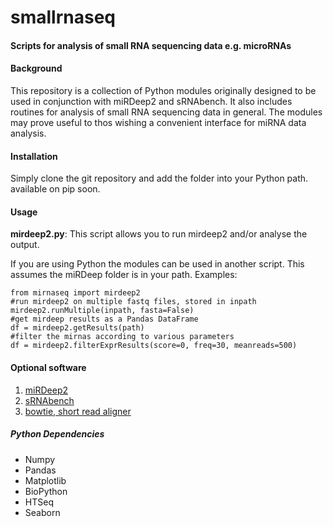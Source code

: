 smallrnaseq
========

#### Scripts for analysis of small RNA sequencing data e.g. microRNAs

#### Background

This repository is a collection of Python modules originally designed to be used in conjunction with miRDeep2 and sRNAbench. It also includes routines for analysis of small RNA sequencing data in general. The modules may prove useful to thos wishing a convenient interface for miRNA data analysis.

#### Installation

Simply clone the git repository and add the folder into your Python path. available on pip soon.

#### Usage

**mirdeep2.py**: This script allows you to run mirdeep2 and/or analyse the output.

If you are using Python the modules can be used in another script. This assumes the miRDeep folder is in your path. Examples:
```
from mirnaseq import mirdeep2
#run mirdeep2 on multiple fastq files, stored in inpath
mirdeep2.runMultiple(inpath, fasta=False)
#get mirdeep results as a Pandas DataFrame
df = mirdeep2.getResults(path)
#filter the mirnas according to various parameters
df = mirdeep2.filterExprResults(score=0, freq=30, meanreads=500)
```

#### Optional software

1. [miRDeep2](https://www.mdc-berlin.de/8551903/en/research/research_teams/systems_biology_of_gene_regulatory_elements/projects/miRDeep "mirdeep2")
2. [sRNAbench](http://bioinfo5.ugr.es/sRNAbench/sRNAbench.php "sRNAbench")
3. [bowtie, short read aligner](http://bowtie-bio.sourceforge.net/index.shtml)

##### Python Dependencies
* Numpy
* Pandas
* Matplotlib
* BioPython
* HTSeq
* Seaborn
